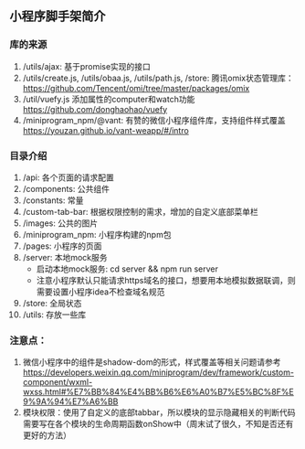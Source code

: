 ## 小程序脚手架简介

### 库的来源
1. /utils/ajax: 基于promise实现的接口
2. /utils/create.js, /utils/obaa.js, /utils/path.js, /store: 腾讯omix状态管理库：https://github.com/Tencent/omi/tree/master/packages/omix
3. /util/vuefy.js 添加属性的computer和watch功能 https://github.com/donghaohao/vuefy
4. /miniprogram_npm/@vant: 有赞的微信小程序组件库，支持组件样式覆盖 https://youzan.github.io/vant-weapp/#/intro

### 目录介绍
1. /api: 各个页面的请求配置
2. /components: 公共组件
3. /constants: 常量
4. /custom-tab-bar: 根据权限控制的需求，增加的自定义底部菜单栏
5. /images: 公共的图片
6. /miniprogram_npm: 小程序构建的npm包
7. /pages: 小程序的页面
8. /server: 本地mock服务
    - 启动本地mock服务: cd server && npm run server 
    - 注意小程序默认只能请求https域名的接口，想要用本地模拟数据联调，则需要设置小程序idea不检查域名规范
9. /store: 全局状态
10. /utils: 存放一些库

### 注意点：
1. 微信小程序中的组件是shadow-dom的形式，样式覆盖等相关问题请参考 https://developers.weixin.qq.com/miniprogram/dev/framework/custom-component/wxml-wxss.html#%E7%BB%84%E4%BB%B6%E6%A0%B7%E5%BC%8F%E9%9A%94%E7%A6%BB
2. 模块权限：使用了自定义的底部tabbar，所以模块的显示隐藏相关的判断代码需要写在各个模块的生命周期函数onShow中（周末试了很久，不知是否还有更好的方法）